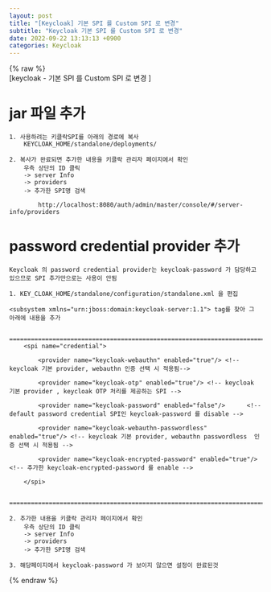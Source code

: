 ```yaml
---  
layout: post  
title: "[Keycloak] 기본 SPI 를 Custom SPI 로 변경"  
subtitle: "Keycloak 기본 SPI 를 Custom SPI 로 변경"  
date: 2022-09-22 13:13:13 +0900  
categories: Keycloak  
---  
```

{% raw %}  
[keycloak - 기본 SPI 를 Custom SPI 로 변경 ]  
  
# jar 파일 추가  
  
	1. 사용하려는 키클락SPI를 아래의 경로에 복사  
		KEYCLOAK_HOME/standalone/deployments/  
  
	2. 복사가 완료되면 추가한 내용을 키클락 관리자 페이지에서 확인  
		우측 상단의 ID 클릭  
		-> server Info  
		-> providers  
		-> 추가한 SPI명 검색  
  
			http://localhost:8080/auth/admin/master/console/#/server-info/providers  
  
#  password credential provider 추가  
  
	Keycloak 의 password credential provider는 keycloak-password 가 담당하고 있으므로 SPI 추가만으로는 사용이 안됨  
  
	1. KEY_CLOAK_HOME/standalone/configuration/standalone.xml 을 편집  
  
	<subsystem xmlns="urn:jboss:domain:keycloak-server:1.1"> tag를 찾아 그 아래에 내용을 추가  
  
		=================================================================================================================  
		<spi name="credential">  
  
			<provider name="keycloak-webauthn" enabled="true"/> <!-- keycloak 기본 provider, webauthn 인증 선택 시 적용됨-->  
  
			<provider name="keycloak-otp" enabled="true"/> <!-- keycloak 기본 provider , keycloak OTP 처리를 제공하는 SPI -->  
  
			<provider name="keycloak-password" enabled="false"/>      <!--  default password credential SPI인 keycloak-password 를 disable -->  
  
			<provider name="keycloak-webauthn-passwordless" enabled="true"/> <!-- keycloak 기본 provider, webauthn passwordless  인증 선택 시 적용됨 -->  
  
			<provider name="keycloak-encrypted-password" enabled="true"/> <!-- 추가한 keycloak-encrypted-password 를 enable -->  
  
		</spi>  
  
		=================================================================================================================  
  
 	2. 추가한 내용을 키클락 관리자 페이지에서 확인  
		우측 상단의 ID 클릭  
		-> server Info  
		-> providers  
		-> 추가한 SPI명 검색  
  
	3. 해당페이지에서 keycloak-password 가 보이지 않으면 설정이 완료된것  
{% endraw %}